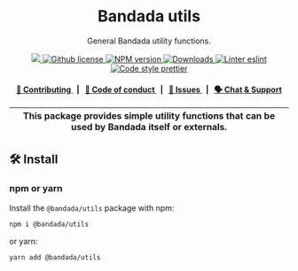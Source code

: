 <p align="center">
    <h1 align="center">
        Bandada utils
    </h1>
    <p align="center">General Bandada utility functions.</p>
</p>

<p align="center">
    <a href="https://github.com/privacy-scaling-explorations/bandada">
        <img src="https://img.shields.io/badge/project-ZKGroups-blue.svg?style=flat-square">
    </a>
    <a href="https://github.com/privacy-scaling-explorations/bandada/blob/main/LICENSE">
        <img alt="Github license" src="https://img.shields.io/github/license/privacy-scaling-explorations/bandada.svg?style=flat-square">
    </a>
    <a href="https://www.npmjs.com/package/@bandada/utils">
        <img alt="NPM version" src="https://img.shields.io/npm/v/@bandada/utils?style=flat-square" />
    </a>
    <a href="https://npmjs.org/package/@bandada/utils">
        <img alt="Downloads" src="https://img.shields.io/npm/dm/@bandada/utils.svg?style=flat-square" />
    </a>
    <a href="https://eslint.org/">
        <img alt="Linter eslint" src="https://img.shields.io/badge/linter-eslint-8080f2?style=flat-square&logo=eslint" />
    </a>
    <a href="https://prettier.io/">
        <img alt="Code style prettier" src="https://img.shields.io/badge/code%20style-prettier-f8bc45?style=flat-square&logo=prettier" />
    </a>
</p>

<div align="center">
    <h4>
        <a href="https://github.com/privacy-scaling-explorations/bandada/blob/main/CONTRIBUTING.md">
            👥 Contributing
        </a>
        <span>&nbsp;&nbsp;|&nbsp;&nbsp;</span>
        <a href="https://github.com/privacy-scaling-explorations/bandada/blob/main/CODE_OF_CONDUCT.md">
            🤝 Code of conduct
        </a>
        <span>&nbsp;&nbsp;|&nbsp;&nbsp;</span>
        <a href="https://github.com/privacy-scaling-explorations/bandada/contribute">
            🔎 Issues
        </a>
        <span>&nbsp;&nbsp;|&nbsp;&nbsp;</span>
        <a href="https://appliedzkp.org/discord">
            🗣️ Chat &amp; Support
        </a>
    </h4>
</div>

| This package provides simple utility functions that can be used by Bandada itself or externals. |
| ----------------------------------------------------------------------------------------------- |

## 🛠 Install

### npm or yarn

Install the `@bandada/utils` package with npm:

```bash
npm i @bandada/utils
```

or yarn:

```bash
yarn add @bandada/utils
```
